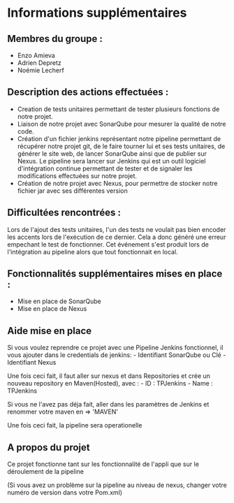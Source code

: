 # Informations supplémentaires


## Membres du groupe :

* Enzo Amieva
* Adrien Depretz
* Noémie Lecherf


## Description des actions effectuées :

* Creation de tests unitaires permettant de tester plusieurs fonctions de notre projet.
* Liaison de notre projet avec SonarQube pour mesurer la qualité de notre code.
* Création d'un fichier jenkins représentant notre pipeline permettant de récupérer notre projet git, de le faire tourner lui et ses tests unitaires, de générer le site web, de lancer SonarQube ainsi que de publier sur Nexus. Le pipeline sera lancer sur Jenkins qui est un outil logiciel d'intégration continue permettant de tester et de signaler les modifications effectuées sur notre projet.
* Création de notre projet avec Nexus, pour permettre de stocker notre fichier jar avec ses différentes version


## Difficultées rencontrées :

Lors de l'ajout des tests unitaires, l'un des tests ne voulait pas bien encoder les accents lors de l'exécution de ce dernier. Cela a donc généré une erreur empechant le test de fonctionner. 
Cet événement s'est produit lors de l'intégration au pipeline alors que tout fonctionnait en local.


## Fonctionnalités supplémentaires mises en place :

* Mise en place de SonarQube
* Mise en place de Nexus

## Aide mise en place
Si vous voulez reprendre ce projet avec une Pipeline Jenkins fonctionnel, il vous ajouter dans le credentials de jenkins:
    - Identifiant SonarQube ou Clé
    - Identifiant Nexus

Une fois ceci fait, il faut aller sur nexus et dans Repositories et crée un nouveau repository en Maven(Hosted), avec :
    - ID : TPJenkins
    - Name : TPJenkins

Si vous ne l'avez pas déja fait, aller dans les paramètres de Jenkins et renommer votre maven en => 'MAVEN'

Une fois ceci fait, la pipeline sera operationelle

## A propos du projet 
Ce projet fonctionne tant sur les fonctionnalité de l'appli que sur le déroulement de la pipeline

(Si vous avez un problème sur la pipeline au niveau de nexus, changer votre numéro de version dans votre Pom.xml)
